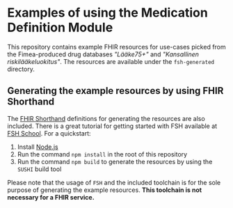 # Examples of using the Medication Definition Module

This repository contains example FHIR resources for use-cases picked from the Fimea-produced drug databases _"Lääke75+"_ and _"Kansallinen riskilääkeluokitus"_. The resources are available under the `fsh-generated` directory.

## Generating the example resources by using FHIR Shorthand

The [FHIR Shorthand](https://build.fhir.org/ig/HL7/fhir-shorthand/) definitions for generating the resources are also included. There is a great tutorial for getting started with FSH available at [FSH School](https://fshschool.org/). For a quickstart:

1. Install [Node.js](https://nodejs.org/en)
2. Run the command `npm install` in the root of this repository
3. Run the command `npm build` to generate the resources by using the `SUSHI` build tool

Please note that the usage of `FSH` and the included toolchain is for the sole purpose of generating the example resources. **This toolchain is not necessary for a FHIR service.**
